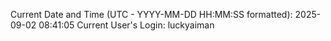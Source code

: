 Current Date and Time (UTC - YYYY-MM-DD HH:MM:SS formatted): 2025-09-02 08:41:05
Current User's Login: luckyaiman
